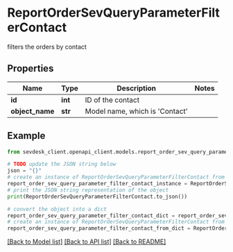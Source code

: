 # ReportOrderSevQueryParameterFilterContact

filters the orders by contact

## Properties

Name | Type | Description | Notes
------------ | ------------- | ------------- | -------------
**id** | **int** | ID of the contact | 
**object_name** | **str** | Model name, which is &#39;Contact&#39; | 

## Example

```python
from sevdesk_client.openapi_client.models.report_order_sev_query_parameter_filter_contact import ReportOrderSevQueryParameterFilterContact

# TODO update the JSON string below
json = "{}"
# create an instance of ReportOrderSevQueryParameterFilterContact from a JSON string
report_order_sev_query_parameter_filter_contact_instance = ReportOrderSevQueryParameterFilterContact.from_json(json)
# print the JSON string representation of the object
print(ReportOrderSevQueryParameterFilterContact.to_json())

# convert the object into a dict
report_order_sev_query_parameter_filter_contact_dict = report_order_sev_query_parameter_filter_contact_instance.to_dict()
# create an instance of ReportOrderSevQueryParameterFilterContact from a dict
report_order_sev_query_parameter_filter_contact_from_dict = ReportOrderSevQueryParameterFilterContact.from_dict(report_order_sev_query_parameter_filter_contact_dict)
```
[[Back to Model list]](../README.md#documentation-for-models) [[Back to API list]](../README.md#documentation-for-api-endpoints) [[Back to README]](../README.md)


